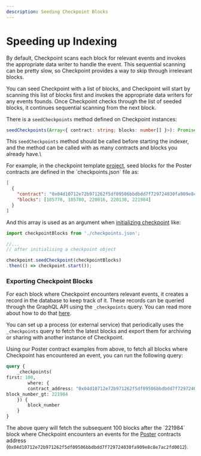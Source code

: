 ```yaml
---
description: Seeding Checkpoint Blocks
---
```


# Speeding up Indexing

By default, Checkpoint scans each block for relevant events and invokes the appropriate data writer to handle the event. This sequential scanning can be pretty slow, so Checkpoint provides a way to skip through irrelevant blocks.

You can seed Checkpoint with a list of blocks, and Checkpoint will start by scanning this list of blocks first and invokes the appropriate data writers for any events founds. Once Checkpoint checks through the list of seeded blocks, it continues sequential scanning from the next block.

There is a `seedCheckpoints` method defined on Checkpoint instances:

```typescript
seedCheckpoints(Array<{ contract: string; blocks: number[] }>): Promise<void>
```

This `seedCheckpoints` method should be called before starting the indexer, and the method can be called with as many contracts and blocks you already have.\


For example, in the checkpoint template [project](https://github.com/snapshot-labs/checkpoint-template), seed blocks for the Poster contracts are defined in the \`checkpoints.json\` file as:

```json
[
  {
    "contract": "0x04d10712e72b971262f5df09506bbdbdd7f729724030fa909e8c8e7ac2fd0012",
    "blocks": [185778, 185780, 220016, 220138, 221984]
  }
]
```

And this array is used as an argument when [initializing checkpoint](https://github.com/snapshot-labs/checkpoint-template/blob/master/src/index.ts#L27) like:

```typescript
import checkpointBlocks from './checkpoints.json';

//...
// after initialising a checkpoint object

checkpoint.seedCheckpoint(checkpointBlocks)
.then(() => checkpoint.start());
```

### Exporting Checkpoint Blocks

For each block where Checkpoint encounters relevant events, it creates a record in the database to keep track of it. These records can be queried through the GraphQL API using the `_checkpoints` query. You can read more about how to do that [here](../core-concepts/internal-data-query.md#2.-\_checkpoint-and-\_checkpoints-query-fields).

You can set up a process (or external service) that periodically uses the `_checkpoints` query to fetch the latest blocks and export them for archiving or sharing with another instance of Checkpoint.

Using our Poster contract examples from above, to fetch all blocks where Checkpoint has encountered an event, you can run the following query:

```graphql
query {
    _checkpoints(
first: 100,
        where: {
        contract_address: "0x04d10712e72b971262f5df09506bbdbdd7f729724030fa909e8c8e7ac2fd0012",
block_number_gt: 221984 
    }) {
        block_number
    }
}
```

The above query will fetch the subsequent 100 blocks after the \`221984\` block where Checkpoint encounters an events for the [Poster](https://github.com/snapshot-labs/starknet-poster) contracts address (`0x04d10712e72b971262f5df09506bbdbdd7f729724030fa909e8c8e7ac2fd0012`).

